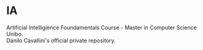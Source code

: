 # IA
Artificial Intelligience Foundamentals Course - Master in Computer Science Unibo.<br>
Danilo Cavallini's official private repository.
